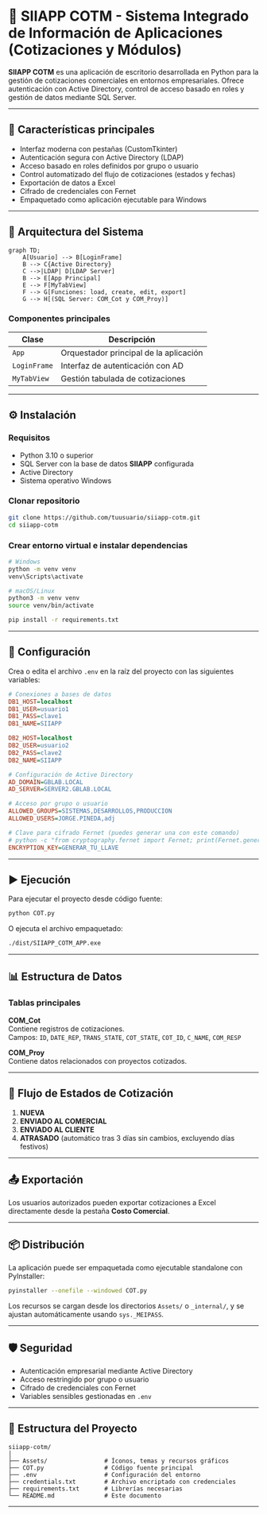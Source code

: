 # 🧾 SIIAPP COTM - Sistema Integrado de Información de Aplicaciones (Cotizaciones y Módulos)

**SIIAPP COTM** es una aplicación de escritorio desarrollada en Python para la gestión de cotizaciones comerciales en entornos empresariales. Ofrece autenticación con Active Directory, control de acceso basado en roles y gestión de datos mediante SQL Server.

---

## 📌 Características principales

- Interfaz moderna con pestañas (CustomTkinter)
- Autenticación segura con Active Directory (LDAP)
- Acceso basado en roles definidos por grupo o usuario
- Control automatizado del flujo de cotizaciones (estados y fechas)
- Exportación de datos a Excel
- Cifrado de credenciales con Fernet
- Empaquetado como aplicación ejecutable para Windows

---

## 🧱 Arquitectura del Sistema

```mermaid
graph TD;
    A[Usuario] --> B[LoginFrame]
    B --> C{Active Directory}
    C -->|LDAP| D[LDAP Server]
    B --> E[App Principal]
    E --> F[MyTabView]
    F --> G[Funciones: load, create, edit, export]
    G --> H[(SQL Server: COM_Cot y COM_Proy)]
```

### Componentes principales

| Clase         | Descripción                              |
|---------------|------------------------------------------|
| `App`         | Orquestador principal de la aplicación   |
| `LoginFrame`  | Interfaz de autenticación con AD         |
| `MyTabView`   | Gestión tabulada de cotizaciones         |

---

## ⚙️ Instalación

### Requisitos

- Python 3.10 o superior  
- SQL Server con la base de datos **SIIAPP** configurada  
- Active Directory  
- Sistema operativo Windows  

### Clonar repositorio

```bash
git clone https://github.com/tuusuario/siiapp-cotm.git
cd siiapp-cotm
```

### Crear entorno virtual e instalar dependencias

```bash
# Windows
python -m venv venv
venv\Scripts\activate

# macOS/Linux
python3 -m venv venv
source venv/bin/activate

pip install -r requirements.txt
```

---

## 🔐 Configuración

Crea o edita el archivo `.env` en la raíz del proyecto con las siguientes variables:

```ini
# Conexiones a bases de datos
DB1_HOST=localhost
DB1_USER=usuario1
DB1_PASS=clave1
DB1_NAME=SIIAPP

DB2_HOST=localhost
DB2_USER=usuario2
DB2_PASS=clave2
DB2_NAME=SIIAPP

# Configuración de Active Directory
AD_DOMAIN=GBLAB.LOCAL
AD_SERVER=SERVER2.GBLAB.LOCAL

# Acceso por grupo o usuario
ALLOWED_GROUPS=SISTEMAS,DESARROLLOS,PRODUCCION
ALLOWED_USERS=JORGE.PINEDA,adj

# Clave para cifrado Fernet (puedes generar una con este comando)
# python -c "from cryptography.fernet import Fernet; print(Fernet.generate_key().decode())"
ENCRYPTION_KEY=GENERAR_TU_LLAVE
```

---

## ▶️ Ejecución

Para ejecutar el proyecto desde código fuente:

```bash
python COT.py
```

O ejecuta el archivo empaquetado:

```bash
./dist/SIIAPP_COTM_APP.exe
```

---

## 📊 Estructura de Datos

### Tablas principales

**COM_Cot**  
Contiene registros de cotizaciones.  
Campos: `ID`, `DATE_REP`, `TRANS_STATE`, `COT_STATE`, `COT_ID`, `C_NAME`, `COM_RESP`

**COM_Proy**  
Contiene datos relacionados con proyectos cotizados.

---

## 🔄 Flujo de Estados de Cotización

1. **NUEVA**
2. **ENVIADO AL COMERCIAL**
3. **ENVIADO AL CLIENTE**
4. **ATRASADO** (automático tras 3 días sin cambios, excluyendo días festivos)

---

## 📤 Exportación

Los usuarios autorizados pueden exportar cotizaciones a Excel directamente desde la pestaña **Costo Comercial**.

---

## 📦 Distribución

La aplicación puede ser empaquetada como ejecutable standalone con PyInstaller:

```bash
pyinstaller --onefile --windowed COT.py
```

Los recursos se cargan desde los directorios `Assets/` o `_internal/`, y se ajustan automáticamente usando `sys._MEIPASS`.

---

## 🛡️ Seguridad

- Autenticación empresarial mediante Active Directory  
- Acceso restringido por grupo o usuario  
- Cifrado de credenciales con Fernet  
- Variables sensibles gestionadas en `.env`

---

## 📁 Estructura del Proyecto

```
siiapp-cotm/
│
├── Assets/                # Íconos, temas y recursos gráficos
├── COT.py                 # Código fuente principal
├── .env                   # Configuración del entorno
├── credentials.txt        # Archivo encriptado con credenciales
├── requirements.txt       # Librerías necesarias
└── README.md              # Este documento
```

---


